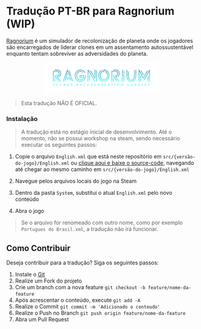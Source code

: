 # Tradução PT-BR para Ragnorium (WIP)

[Ragnorium](https://store.steampowered.com/app/474020/Ragnorium/) é um simulador de recolonização de planeta onde os jogadores são encarregados de liderar clones em um assentamento autossustentável enquanto tentam sobreviver as adversidades do planeta.

<p align="center">
  <a href="https://store.steampowered.com/app/474020/Ragnorium/">
    <img src="./.github/ragnorium_logo.png" alt="Logo do jogo Ragnorium" width="60%">
  </a>
</p>

> Esta tradução NÃO É OFICIAL.

### Instalação

> A tradução está no estágio inicial de desenvolvimento.
> Até o momento, não se possui workshop na steam, sendo necessário executar os seguintes passos:

1. Copie o arquivo `English.xml` que está neste repositório em `src/{versão-do-jogo}/English.xml` ou [clique aqui e baixe o source-code](https://github.com/Novout/ragnorium-portuguese-localisation/releases), navegando até chegar ao mesmo caminho em `src/{versão-do-jogo}/English.xml`

2. Navegue pelos arquivos locais do jogo na Steam

3. Dentro da pasta `System`, substitui o atual `English.xml` pelo novo conteúdo

4. Abra o jogo

> Se o arquivo for renomeado com outro nome, como por exemplo `Portugues do Brasil.xml`, a tradução não irá funcionar.

<!-- CONTRIBUTING -->

## Como Contribuir

Deseja contribuir para a tradução? Siga os seguintes passos:

1. Instale o [Git](https://git-scm.com/)
2. Realize um Fork do projeto
3. Crie um branch com a nova feature `git checkout -b feature/nome-da-feature`
4. Após acrescentar o conteúdo, execute `git add -A`
5. Realize o Commit `git commit -m 'Adicionado o conteudo'`
6. Realize o Push no Branch `git push origin feature/nome-da-feature`
7. Abra um Pull Request
